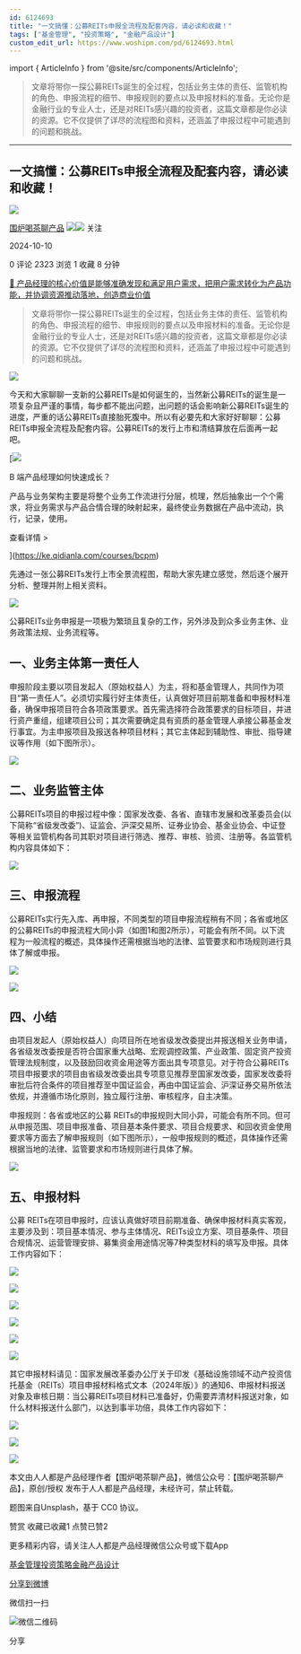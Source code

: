 ```yaml
---
id: 6124693
title: "一文搞懂：公募REITs申报全流程及配套内容，请必读和收藏！"
tags: ["基金管理", "投资策略", "金融产品设计"]
custom_edit_url: https://www.woshipm.com/pd/6124693.html
---
```

import { ArticleInfo } from '@site/src/components/ArticleInfo';

<ArticleInfo
    author="围炉喝茶聊产品"
    authorLink="https://www.woshipm.com/u/258458"
    published="2024-10-10"
    views={2323}
    comments={0}
    collects={1}
/>

> 文章将带你一探公募REITs诞生的全过程，包括业务主体的责任、监管机构的角色、申报流程的细节、申报规则的要点以及申报材料的准备。无论你是金融行业的专业人士，还是对REITs感兴趣的投资者，这篇文章都是你必读的资源。它不仅提供了详尽的流程图和资料，还涵盖了申报过程中可能遇到的问题和挑战。

---

## 一文搞懂：公募REITs申报全流程及配套内容，请必读和收藏！

[![](https://static.woshipm.com/view/woshipm_api_def_20250330204343_2195.jpeg?imageView2/1/w/72/h/72/q/100)](https://www.woshipm.com/u/258458)

[围炉喝茶聊产品](https://www.woshipm.com/u/258458) ![](https://static.woshipm.com/tag/1121_1@2x.png)![](https://static.woshipm.com/tag/2105_1@2x.png) 关注

2024-10-10

0 评论 2323 浏览 1 收藏 8 分钟

[🔗 产品经理的核心价值是能够准确发现和满足用户需求，把用户需求转化为产品功能，并协调资源推动落地，创造商业价值](https://ke.qidianla.com/courses/90pm)

> 文章将带你一探公募REITs诞生的全过程，包括业务主体的责任、监管机构的角色、申报流程的细节、申报规则的要点以及申报材料的准备。无论你是金融行业的专业人士，还是对REITs感兴趣的投资者，这篇文章都是你必读的资源。它不仅提供了详尽的流程图和资料，还涵盖了申报过程中可能遇到的问题和挑战。

![](https://image.woshipm.com/2024/06/13/27700a4a-2954-11ef-92f3-00163e142b65.png)

今天和大家聊聊一支新的公募REITs是如何诞生的，当然新公募REITs的诞生是一项复杂且严谨的事情，每步都不能出问题，出问题的话会影响新公募REITs诞生的进度，严重的话公募REITs直接胎死腹中。所以有必要先和大家好好聊聊：公募REITs申报全流程及配套内容。公募REITs的发行上市和清结算放在后面再一起吧。

[![](https://image.woshipm.com/2023/08/02/a53a469e-30e3-11ee-88e7-00163e0b5ff3.png)

B 端产品经理如何快速成长？

产品与业务架构主要是将整个业务工作流进行分层，梳理，然后抽象出一个个需求，将业务需求与产品合情合理的映射起来，最终使业务数据在产品中流动，执行，记录，使用。

查看详情 >

](https://ke.qidianla.com/courses/bcpm)

先通过一张公募REITs发行上市全景流程图，帮助大家先建立感觉，然后逐个展开分析、整理并附上相关资料。

![](https://image.woshipm.com/2024/10/07/41eee688-84c2-11ef-bdd3-00163e142b65.jpg)

公募REITs业务申报是一项极为繁琐且复杂的工作，另外涉及到众多业务主休、业务政策法规、业务流程等。

## 一、业务主体第一责任人

申报阶段主要以项目发起人（原始权益人）为主，将和基金管理人，共同作为项目“第一责任人”。必须切实履行好主体责任，认真做好项目前期准备和申报材料准备，确保申报项目符合各项政策要求。首先需选择符合政策要求的目标项目，并进行资产重组，组建项目公司；其次需要确定具有资质的基金管理人承接公募基金发行事宜。为主申报项目及报送各种项目材料；其它主体起到辅助性、审批、指导建议等作用（如下图所示）。

![](https://image.woshipm.com/2024/10/07/425e2d2c-84c2-11ef-bdd3-00163e142b65.jpg)

## 二、业务监管主体

公募REITs项目的申报过程中像：国家发改委、各省、直辖市发展和改革委员会(以下简称“省级发改委”)、证监会、沪深交易所、证券业协会、基金业协会、中证登等相关监管机构各司其职对项目进行筛选、推荐、审核、验资、注册等。各监管机构内容具体如下：

![](https://image.woshipm.com/2024/10/07/42d10752-84c2-11ef-bdd3-00163e142b65.png)

## 三、申报流程

公募REITs实行先入库、再申报，不同类型的项目申报流程稍有不同；各省或地区的公募REITs的申报流程大同小异（如图1和图2所示），可能会有所不同。以下流程为一般流程的概述，具体操作还需根据当地的法律、监管要求和市场规则进行具体了解或申报。

![](https://image.woshipm.com/2024/10/07/43b30b02-84c2-11ef-bdd3-00163e142b65.jpg)

![](https://image.woshipm.com/2024/10/07/4416857e-84c2-11ef-bdd3-00163e142b65.jpg)

## 四、小结

由项目发起人（原始权益人）向项目所在地省级发改委提出并报送相关业务申请，各省级发改委按是否符合国家重大战略、宏观调控政策、产业政策、固定资产投资管理法规制度，以及鼓励回收资金用途等方面出具专项意见。对于符合公募REITs项目申报要求的项目由省级发改委出具专项意见推荐至国家发改委，国家发改委将审批后符合条件的项目推荐至中国证监会，再由中国证监会、沪深证券交易所依法依规，并遵循市场化原则，独立履行注册、审核程序，自主决策。

申报规则：各省或地区的公募 REITs的申报规则大同小异，可能会有所不同。但可从申报范围、项目申报准备、项目基本条件要求、项目合规要求、和回收资金使用要求等方面去了解申报规则（如下图所示），一般申报规则的概述，具体操作还需根据当地的法律、监管要求和市场规则进行具体了解。

![](https://image.woshipm.com/2024/10/07/4481e4b8-84c2-11ef-bdd3-00163e142b65.png)

## 五、申报材料

公募 REITs在项目申报时，应该认真做好项目前期准备、确保申报材料真实客观，主要涉及到：项目基本情况、参与主体情况、REITs设立方案、项目基条件、项目合规情况、运营管理安排、募集资金用途情况等7种类型材料的填写及申报。具体工作内容如下：

![](https://image.woshipm.com/2024/10/07/4505943e-84c2-11ef-bdd3-00163e142b65.png)

![](https://image.woshipm.com/2024/10/07/4578a5fa-84c2-11ef-bdd3-00163e142b65.png)

![](https://image.woshipm.com/2024/10/07/45fb3b6e-84c2-11ef-bdd3-00163e142b65.png)

![](https://image.woshipm.com/2024/10/07/4693186c-84c2-11ef-bdd3-00163e142b65.png)

![](https://image.woshipm.com/2024/10/07/47258936-84c2-11ef-bdd3-00163e142b65.png)

![](https://image.woshipm.com/2024/10/07/479c9f12-84c2-11ef-bdd3-00163e142b65.png)

其它申报材料请见：国家发展改革委办公厅关于印发《基础设施领域不动产投资信托基金（REITs）项目申报材料格式文本（2024年版）》的通知6、申报材料报送对象及审核日期：当公募REITs项目材料已准备好，仍需要弄清材料报送对象，如什么材料报送什么部门，以达到事半功倍，具体工作内容如下：

![](https://image.woshipm.com/2024/10/07/48113fd4-84c2-11ef-bdd3-00163e142b65.jpg)

![](https://image.woshipm.com/2024/10/07/488cb4b6-84c2-11ef-bdd3-00163e142b65.jpg)

![](https://image.woshipm.com/2024/10/07/490669a0-84c2-11ef-bdd3-00163e142b65.png)

本文由人人都是产品经理作者【围炉喝茶聊产品】，微信公众号：【围炉喝茶聊产品】，原创/授权 发布于人人都是产品经理，未经许可，禁止转载。

题图来自Unsplash，基于 CC0 协议。

赞赏 收藏已收藏1 点赞已赞2

更多精彩内容，请关注人人都是产品经理微信公众号或下载App

[基金管理](https://www.woshipm.com/tag/%e5%9f%ba%e9%87%91%e7%ae%a1%e7%90%86)[投资策略](https://www.woshipm.com/tag/%e6%8a%95%e8%b5%84%e7%ad%96%e7%95%a5)[金融产品设计](https://www.woshipm.com/tag/%e9%87%91%e8%9e%8d%e4%ba%a7%e5%93%81%e8%ae%be%e8%ae%a1)

[分享到微博](https://service.weibo.com/share/share.php?appkey=2775287854&title=一文搞懂：公募REITs申报全流程及配套内容，请必读和收藏！&url=https://www.woshipm.com/pd/6124693.html&pic=https://image.woshipm.com/2024/06/13/27700a4a-2954-11ef-92f3-00163e142b65.png)

微信扫一扫

![微信二维码](https://api.pwmqr.com/qrcode/create/?url=https://www.woshipm.com/pd/6124693.html)

分享